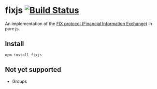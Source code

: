 # fixjs [![Build Status](https://travis-ci.org/defunctzombie/fixjs.svg?branch=master)](https://travis-ci.org/defunctzombie/fixjs)

An implementation of the [FIX protocol (Financial Information Exchange)](http://en.wikipedia.org/wiki/Financial_Information_eXchange) in pure js.

## Install

```
npm install fixjs
```

## Not yet supported

* Groups

